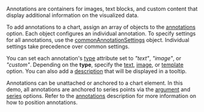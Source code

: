 Annotations are containers for images, text blocks, and custom content that display additional information on the visualized data.

To add annotations to a chart, assign an array of objects to the [annotations](/Documentation/ApiReference/Data_Visualization_Widgets/dxChart/Configuration/annotations/) option. Each object configures an individual annotation. To specify settings for all annotations, use the [commonAnnotationSettings](/Documentation/ApiReference/Data_Visualization_Widgets/dxChart/Configuration/commonAnnotationSettings/) object. Individual settings take precedence over common settings.

You can set each annotation's [type](/Documentation/ApiReference/Data_Visualization_Widgets/dxChart/Configuration/annotations/#type) attribute set to *"text"*, *"image"*, or *"custom"*. Depending on the **type**, specify the [text](/Documentation/ApiReference/Data_Visualization_Widgets/dxChart/Configuration/annotations/#text), [image](/Documentation/ApiReference/Data_Visualization_Widgets/dxChart/Configuration/annotations/image/), or [template](/Documentation/ApiReference/Data_Visualization_Widgets/dxChart/Configuration/commonAnnotationSettings/#template) option. You can also add a [description](/Documentation/ApiReference/Data_Visualization_Widgets/dxChart/Configuration/annotations/#description) that will be displayed in a tooltip.

Annotations can be unattached or anchored to a chart element. In this demo, all annotations are anchored to series points via the [argument](/Documentation/ApiReference/Data_Visualization_Widgets/dxChart/Configuration/annotations/#argument) and [series](/Documentation/ApiReference/Data_Visualization_Widgets/dxChart/Configuration/annotations/#series) options. Refer to the [annotations](/Documentation/ApiReference/Data_Visualization_Widgets/dxChart/Configuration/annotations/) description for more information on how to position annotations.